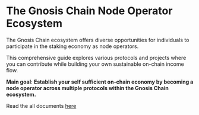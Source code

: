 # The Gnosis Chain Node Operator Ecosystem

The Gnosis Chain ecosystem offers diverse opportunities for individuals to participate in the staking economy as node operators. 

This comprehensive guide explores various protocols and projects where you can contribute while building your own sustainable on-chain income flow.

**Main goal**: **Establish your self sufficient on-chain economy by becoming a node operator across multiple protocols within the Gnosis Chain ecosystem.**

Read the all documents [here]([https://github.com/0xarmagan/The-Gnosis-Chain-Node-Operator-Ecosystem](https://github.com/0xarmagan/The-Gnosis-Chain-Node-Operator-Ecosystem/blob/main/The%20Node%20Operator%20Economy.md))
